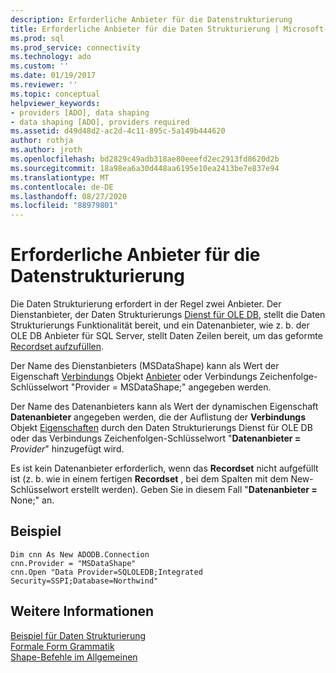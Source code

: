```yaml
---
description: Erforderliche Anbieter für die Datenstrukturierung
title: Erforderliche Anbieter für die Daten Strukturierung | Microsoft-Dokumentation
ms.prod: sql
ms.prod_service: connectivity
ms.technology: ado
ms.custom: ''
ms.date: 01/19/2017
ms.reviewer: ''
ms.topic: conceptual
helpviewer_keywords:
- providers [ADO], data shaping
- data shaping [ADO], providers required
ms.assetid: d49d48d2-ac2d-4c11-895c-5a149b444620
author: rothja
ms.author: jroth
ms.openlocfilehash: bd2829c49adb318ae80eeefd2ec2913fd8620d2b
ms.sourcegitcommit: 18a98ea6a30d448aa6195e10ea2413be7e837e94
ms.translationtype: MT
ms.contentlocale: de-DE
ms.lasthandoff: 08/27/2020
ms.locfileid: "88979801"
---
```

# <a name="required-providers-for-data-shaping"></a>Erforderliche Anbieter für die Datenstrukturierung
Die Daten Strukturierung erfordert in der Regel zwei Anbieter. Der Dienstanbieter, der Daten Strukturierungs [Dienst für OLE DB](../../../ado/guide/appendixes/microsoft-data-shaping-service-for-ole-db-ado-service-provider.md), stellt die Daten Strukturierungs Funktionalität bereit, und ein Datenanbieter, wie z. b. der OLE DB Anbieter für SQL Server, stellt Daten Zeilen bereit, um das geformte [Recordset aufzufüllen](../../../ado/reference/ado-api/recordset-object-ado.md).  
  
 Der Name des Dienstanbieters (MSDataShape) kann als Wert der Eigenschaft [Verbindungs](../../../ado/reference/ado-api/connection-object-ado.md) Objekt [Anbieter](../../../ado/reference/ado-api/provider-property-ado.md) oder Verbindungs Zeichenfolge-Schlüsselwort "Provider = MSDataShape;" angegeben werden.  
  
 Der Name des Datenanbieters kann als Wert der dynamischen Eigenschaft **Datenanbieter** angegeben werden, die der Auflistung der **Verbindungs** Objekt [Eigenschaften](../../../ado/reference/ado-api/properties-collection-ado.md) durch den Daten Strukturierungs Dienst für OLE DB oder das Verbindungs Zeichenfolgen-Schlüsselwort "**Datenanbieter =** _Provider_" hinzugefügt wird.  
  
 Es ist kein Datenanbieter erforderlich, wenn das **Recordset** nicht aufgefüllt ist (z. b. wie in einem fertigen **Recordset** , bei dem Spalten mit dem New-Schlüsselwort erstellt werden). Geben Sie in diesem Fall "**Datenanbieter =** None;" an.  
  
## <a name="example"></a>Beispiel  
  
```  
Dim cnn As New ADODB.Connection  
cnn.Provider = "MSDataShape"  
cnn.Open "Data Provider=SQLOLEDB;Integrated Security=SSPI;Database=Northwind"  
```  
  
## <a name="see-also"></a>Weitere Informationen  
 [Beispiel für Daten Strukturierung](../../../ado/guide/data/data-shaping-example.md)   
 [Formale Form Grammatik](../../../ado/guide/data/formal-shape-grammar.md)   
 [Shape-Befehle im Allgemeinen](../../../ado/guide/data/shape-commands-in-general.md)
